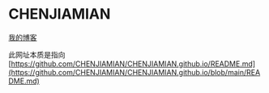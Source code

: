 # CHENJIAMIAN

[我的博客](https://CHENJIAMIAN.github.io/Blog)

此网址本质是指向 [https://github.com/CHENJIAMIAN/CHENJIAMIAN.github.io/README.md](https://github.com/CHENJIAMIAN/CHENJIAMIAN.github.io/blob/main/README.md)
